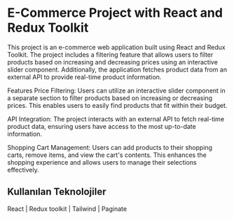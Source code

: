 
# E-Commerce Project with React and Redux Toolkit

This project is an e-commerce web application built using React and Redux Toolkit. The project includes a filtering feature that allows users to filter products based on increasing and decreasing prices using an interactive slider component. Additionally, the application fetches product data from an external API to provide real-time product information.

Features Price Filtering: Users can utilize an interactive slider component in a separate section to filter products based on increasing or decreasing prices. This enables users to easily find products that fit within their budget.

API Integration: The project interacts with an external API to fetch real-time product data, ensuring users have access to the most up-to-date information.

Shopping Cart Management: Users can add products to their shopping carts, remove items, and view the cart's contents. This enhances the shopping experience and allows users to manage their selections effectively.

## Kullanılan Teknolojiler

React | Redux toolkit | Tailwind | Paginate



